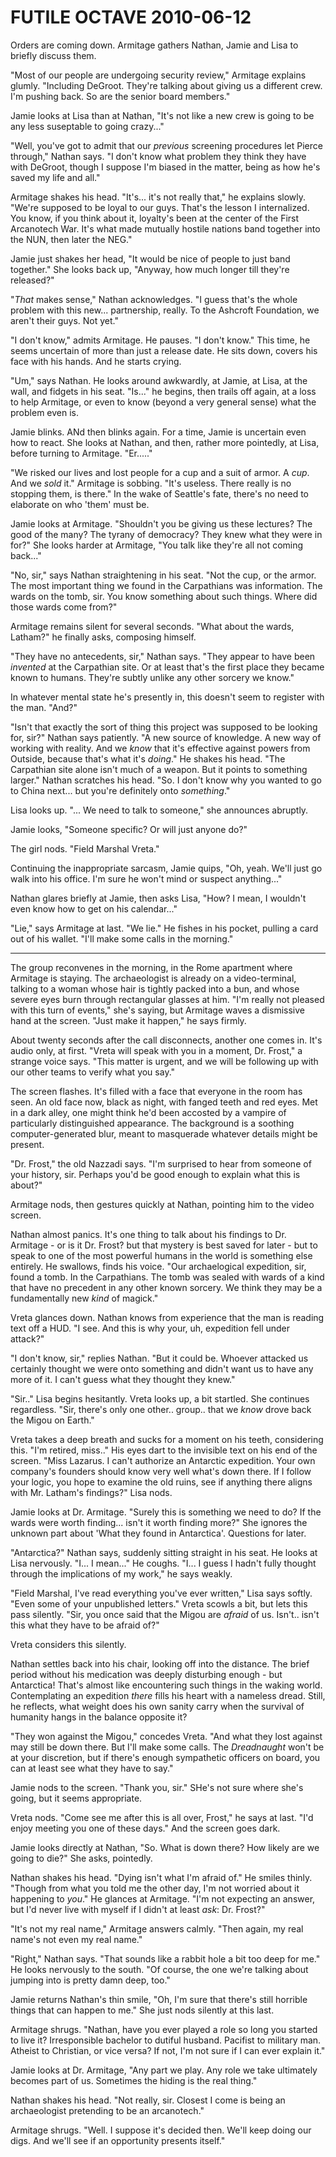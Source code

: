 <!-- TITLE: FUTILE OCTAVE 2010-06-12 -->
<!-- SUBTITLE: A game log for FUTILE OCTAVE -->

# FUTILE OCTAVE 2010-06-12

Orders are coming down. Armitage gathers Nathan, Jamie and Lisa to briefly discuss them.

"Most of our people are undergoing security review," Armitage explains glumly. "Including DeGroot. They're talking about giving us a different crew. I'm pushing back. So are the senior board members."

Jamie looks at Lisa than at Nathan, "It's not like a new crew is going to be any less suseptable to going crazy..."

"Well, you've got to admit that our _previous_ screening procedures let Pierce through," Nathan says. "I don't know what problem they think they have with DeGroot, though I suppose I'm biased in the matter, being as how he's saved my life and all."

Armitage shakes his head. "It's... it's not really that," he explains slowly. "We're supposed to be loyal to our guys. That's the lesson I internalized. You know, if you think about it, loyalty's been at the center of the First Arcanotech War. It's what made mutually hostile nations band together into the NUN, then later the NEG."

Jamie just shakes her head, "It would be nice of people to just band together." She looks back up, "Anyway, how much longer till they're released?"

"_That_ makes sense," Nathan acknowledges. "I guess that's the whole problem with this new... partnership, really. To the Ashcroft Foundation, we aren't their guys. Not yet."

"I don't know," admits Armitage. He pauses. "I don't know." This time, he seems uncertain of more than just a release date. He sits down, covers his face with his hands. And he starts crying.

"Um," says Nathan. He looks around awkwardly, at Jamie, at Lisa, at the wall, and fidgets in his seat. "Is..." he begins, then trails off again, at a loss to help Armitage, or even to know (beyond a very general sense) what the problem even is.

Jamie blinks. ANd then blinks again. For a time, Jamie is uncertain even how to react. She looks at Nathan, and then, rather more pointedly, at Lisa, before turning to Armitage. "Er....."

"We risked our lives and lost people for a cup and a suit of armor. A _cup_. And we _sold_ it." Armitage is sobbing. "It's useless. There really is no stopping them, is there." In the wake of Seattle's fate, there's no need to elaborate on who 'them' must be.

Jamie looks at Armitage. "Shouldn't you be giving us these lectures? The good of the many? The tyrany of democracy? They knew what they were in for?" She looks harder at Armitage, "You talk like they're all not coming back..."

"No, sir," says Nathan straightening in his seat. "Not the cup, or the armor. The most important thing we found in the Carpathians was information. The wards on the tomb, sir. You know something about such things. Where did those wards come from?"

Armitage remains silent for several seconds. "What about the wards, Latham?" he finally asks, composing himself.

"They have no antecedents, sir," Nathan says. "They appear to have been _invented_ at the Carpathian site. Or at least that's the first place they became known to humans. They're subtly unlike any other sorcery we know."

In whatever mental state he's presently in, this doesn't seem to register with the man. "And?"

"Isn't that exactly the sort of thing this project was supposed to be looking for, sir?" Nathan says patiently. "A new source of knowledge. A new way of working with reality. And we _know_ that it's effective against powers from Outside, because that's what it's _doing_." He shakes his head. "The Carpathian site alone isn't much of a weapon. But it points to something larger." Nathan scratches his head. "So. I don't know why you wanted to go to China next... but you're definitely onto _something_."

Lisa looks up. "... We need to talk to someone," she announces abruptly.

Jamie looks, "Someone specific? Or will just anyone do?"

The girl nods. "Field Marshal Vreta."

Continuing the inappropriate sarcasm, Jamie quips, "Oh, yeah. We'll just go walk into his office. I'm sure he won't mind or suspect anything..."

Nathan glares briefly at Jamie, then asks Lisa, "How? I mean, I wouldn't even know how to get on his calendar..."

"Lie," says Armitage at last. "We lie." He fishes in his pocket, pulling a card out of his wallet. "I'll make some calls in the morning."

---

The group reconvenes in the morning, in the Rome apartment where Armitage is staying. The archaeologist is already on a video-terminal, talking to a woman whose hair is tightly packed into a bun, and whose severe eyes burn through rectangular glasses at him. "I'm really not pleased with this turn of events," she's saying, but Armitage waves a dismissive hand at the screen. "Just make it happen," he says firmly.

About twenty seconds after the call disconnects, another one comes in. It's audio only, at first. "Vreta will speak with you in a moment, Dr. Frost," a strange voice says. "This matter is urgent, and we will be following up with our other teams to verify what you say."

The screen flashes. It's filled with a face that everyone in the room has seen. An old face now, black as night, with fanged teeth and red eyes. Met in a dark alley, one might think he'd been accosted by a vampire of particularly distinguished appearance. The background is a soothing computer-generated blur, meant to masquerade whatever details might be present.

"Dr. Frost," the old Nazzadi says. "I'm surprised to hear from someone of your history, sir. Perhaps you'd be good enough to explain what this is about?"

Armitage nods, then gestures quickly at Nathan, pointing him to the video screen.

Nathan almost panics. It's one thing to talk about his findings to Dr. Armitage - or is it Dr. Frost? but that mystery is best saved for later - but to speak to one of the most powerful humans in the world is something else entirely. He swallows, finds his voice. "Our archaelogical expedition, sir, found a tomb. In the Carpathians. The tomb was sealed with wards of a kind that have no precedent in any other known sorcery. We think they may be a fundamentally new _kind_ of magick."

Vreta glances down. Nathan knows from experience that the man is reading text off a HUD. "I see. And this is why your, uh, expedition fell under attack?"

"I don't know, sir," replies Nathan. "But it could be. Whoever attacked us certainly thought we were onto something and didn't want us to have any more of it. I can't guess what they thought they knew."

"Sir.." Lisa begins hesitantly. Vreta looks up, a bit startled. She continues regardless. "Sir, there's only one other.. group.. that we _know_ drove back the Migou on Earth."

Vreta takes a deep breath and sucks for a moment on his teeth, considering this. "I'm retired, miss.." His eyes dart to the invisible text on his end of the screen. "Miss Lazarus. I can't authorize an Antarctic expedition. Your own company's founders should know very well what's down there. If I follow your logic, you hope to examine the old ruins, see if anything there aligns with Mr. Latham's findings?" Lisa nods.

Jamie looks at Dr. Armitage. "Surely this is something we need to do? If the wards were worth finding... isn't it worth finding more?" She ignores the unknown part about 'What they found in Antarctica'. Questions for later.

"Antarctica?" Nathan says, suddenly sitting straight in his seat. He looks at Lisa nervously. "I... I mean..." He coughs. "I... I guess I hadn't fully thought through the implications of my work," he says weakly.

"Field Marshal, I've read everything you've ever written," Lisa says softly. "Even some of your unpublished letters." Vreta scowls a bit, but lets this pass silently. "Sir, you once said that the Migou are _afraid_ of us. Isn't.. isn't this what they have to be afraid of?"

Vreta considers this silently.

Nathan settles back into his chair, looking off into the distance. The brief period without his medication was deeply disturbing enough - but Antarctica! That's almost like encountering such things in the waking world. Contemplating an expedition _there_ fills his heart with a nameless dread. Still, he reflects, what weight does his own sanity carry when the survival of humanity hangs in the balance opposite it?

"They won against the Migou," concedes Vreta. "And what they lost against may still be down there. But I'll make some calls. The _Dreadnaught_ won't be at your discretion, but if there's enough sympathetic officers on board, you can at least see what they have to say."

Jamie nods to the screen. "Thank you, sir." SHe's not sure where she's going, but it seems appropriate.

Vreta nods. "Come see me after this is all over, Frost," he says at last. "I'd enjoy meeting you one of these days." And the screen goes dark.

Jamie looks directly at Nathan, "So. What is down there? How likely are we going to die?" She asks, pointedly.

Nathan shakes his head. "Dying isn't what I'm afraid of." He smiles thinly. "Though from what you told me the other day, I'm not worried about it happening to _you_." He glances at Armitage. "I'm not expecting an answer, but I'd never live with myself if I didn't at least _ask_: Dr. Frost?"

"It's not my real name," Armitage answers calmly. "Then again, my real name's not even my real name."

"Right," Nathan says. "That sounds like a rabbit hole a bit too deep for me." He looks nervously to the south. "Of course, the one we're talking about jumping into is pretty damn deep, too."

Jamie returns Nathan's thin smile, "Oh, I'm sure that there's still horrible things that can happen to me." She just nods silently at this last.

Armitage shrugs. "Nathan, have you ever played a role so long you started to live it? Irresponsible bachelor to dutiful husband. Pacifist to military man. Atheist to Christian, or vice versa? If not, I'm not sure if I can ever explain it."

Jamie looks at Dr. Armitage, "Any part we play. Any role we take ultimately becomes part of us. Sometimes the hiding is the real thing."

Nathan shakes his head. "Not really, sir. Closest I come is being an archaeologist pretending to be an arcanotech."

Armitage shrugs. "Well. I suppose it's decided then. We'll keep doing our digs. And we'll see if an opportunity presents itself."